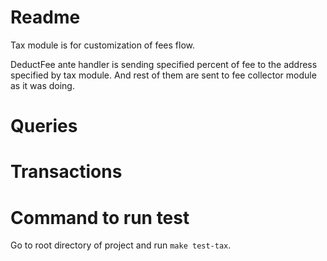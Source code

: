 # Readme 

Tax module is for customization of fees flow.

DeductFee ante handler is sending specified percent of fee to the address specified by tax module.
And rest of them are sent to fee collector module as it was doing.

# Queries

# Transactions

# Command to run test

Go to root directory of project and run `make test-tax`.